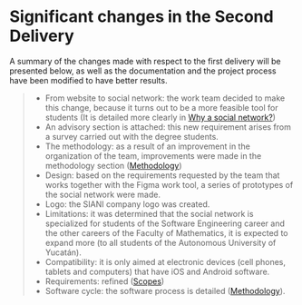 # Significant changes in the Second Delivery
A summary of the changes made with respect to the first delivery will be presented below, as well as the documentation and the project process have been modified to have better results.
> - From website to social network: the work team decided to make this change, because it turns out to be a more feasible tool for students (It is detailed more clearly in [Why a social network?](https://github.com/AndyTue/LIS/blob/3a861bef5fcaacbaf7aabbe70a6409bf5d2853bd/Project%20documentation/Product/Why%20a%20social%20network%3F.md "Click aquí"))
> - An advisory section is attached: this new requirement arises from a survey carried out with the degree students.
> - The methodology: as a result of an improvement in the organization of the team, improvements were made in the methodology section ([Methodology](https://github.com/AndyTue/LIS/blob/3a861bef5fcaacbaf7aabbe70a6409bf5d2853bd/Project%20documentation/Methodology/Methodology.md "Click aquí"))
> - Design: based on the requirements requested by the team that works together with the Figma work tool, a series of prototypes of the social network were made.
> - Logo: the SIANI company logo was created.
> - Limitations: it was determined that the social network is specialized for students of the Software Engineering career and the other careers of the Faculty of Mathematics, it is expected to expand more (to all students of the Autonomous University of Yucatán).
> - Compatibility: it is only aimed at electronic devices (cell phones, tablets and computers) that have iOS and Android software.
> - Requirements: refined ([Scopes](https://github.com/AndyTue/LIS/blob/3a861bef5fcaacbaf7aabbe70a6409bf5d2853bd/Project%20documentation/Product/Scope.md "Click aquí"))
> - Software cycle: the software process is detailed ([Methodology](https://github.com/AndyTue/LIS/blob/3a861bef5fcaacbaf7aabbe70a6409bf5d2853bd/Project%20documentation/Methodology/Methodology.md "Click aquí")).

